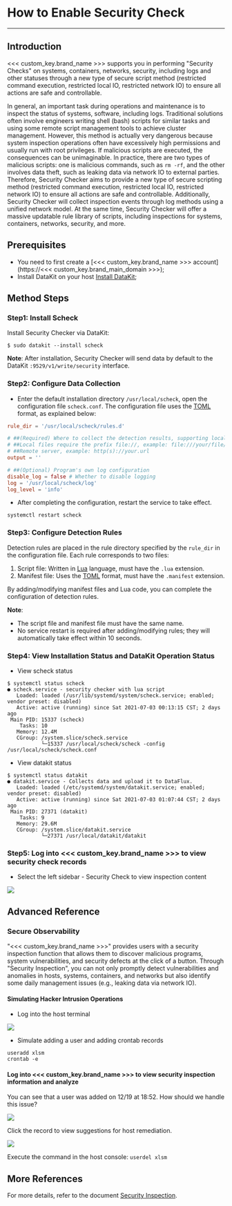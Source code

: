 # How to Enable Security Check
---

## Introduction

<<< custom_key.brand_name >>> supports you in performing "Security Checks" on systems, containers, networks, security, including logs and other statuses through a new type of secure script method (restricted command execution, restricted local IO, restricted network IO) to ensure all actions are safe and controllable.

In general, an important task during operations and maintenance is to inspect the status of systems, software, including logs. Traditional solutions often involve engineers writing shell (bash) scripts for similar tasks and using some remote script management tools to achieve cluster management. However, this method is actually very dangerous because system inspection operations often have excessively high permissions and usually run with root privileges. If malicious scripts are executed, the consequences can be unimaginable. In practice, there are two types of malicious scripts: one is malicious commands, such as `rm -rf`, and the other involves data theft, such as leaking data via network IO to external parties. Therefore, Security Checker aims to provide a new type of secure scripting method (restricted command execution, restricted local IO, restricted network IO) to ensure all actions are safe and controllable. Additionally, Security Checker will collect inspection events through log methods using a unified network model. At the same time, Security Checker will offer a massive updatable rule library of scripts, including inspections for systems, containers, networks, security, and more.

## Prerequisites

- You need to first create a [<<< custom_key.brand_name >>> account](https://<<< custom_key.brand_main_domain >>>);
- Install DataKit on your host [Install DataKit](../datakit/datakit-install.md);

## Method Steps

### Step1: Install Scheck

Install Security Checker via DataKit:

```shell
$ sudo datakit --install scheck
```

**Note**: After installation, Security Checker will send data by default to the DataKit `:9529/v1/write/security` interface.

### Step2: Configure Data Collection

- Enter the default installation directory `/usr/local/scheck`, open the configuration file `scheck.conf`. The configuration file uses the [TOML](https://toml.io/en/) format, as explained below:

```toml
rule_dir = '/usr/local/scheck/rules.d'

# ##(Required) Where to collect the detection results, supporting local files or http(s) links
# ##Local files require the prefix file://, example: file:///your/file/path
# ##Remote server, example: http(s)://your.url
output = ''

# ##(Optional) Program's own log configuration
disable_log = false # Whether to disable logging
log = '/usr/local/scheck/log'
log_level = 'info'
```

- After completing the configuration, restart the service to take effect.

```
systemctl restart scheck
```

### Step3: Configure Detection Rules

Detection rules are placed in the rule directory specified by the `rule_dir` in the configuration file. Each rule corresponds to two files:

1. Script file: Written in [Lua](http://www.lua.org/) language, must have the `.lua` extension.
1. Manifest file: Uses the [TOML](https://toml.io/en/) format, must have the `.manifest` extension.

By adding/modifying manifest files and Lua code, you can complete the configuration of detection rules.

**Note**:

- The script file and manifest file must have the same name.
- No service restart is required after adding/modifying rules; they will automatically take effect within 10 seconds.

### Step4: View Installation Status and DataKit Operation Status

- View scheck status

```shell
$ systemctl status scheck
● scheck.service - security checker with lua script
   Loaded: loaded (/usr/lib/systemd/system/scheck.service; enabled; vendor preset: disabled)
   Active: active (running) since Sat 2021-07-03 00:13:15 CST; 2 days ago
 Main PID: 15337 (scheck)
    Tasks: 10
   Memory: 12.4M
   CGroup: /system.slice/scheck.service
           └─15337 /usr/local/scheck/scheck -config /usr/local/scheck/scheck.conf
```

- View datakit status

```shell
$ systemctl status datakit
● datakit.service - Collects data and upload it to DataFlux.
   Loaded: loaded (/etc/systemd/system/datakit.service; enabled; vendor preset: disabled)
   Active: active (running) since Sat 2021-07-03 01:07:44 CST; 2 days ago
 Main PID: 27371 (datakit)
    Tasks: 9
   Memory: 29.6M
   CGroup: /system.slice/datakit.service
           └─27371 /usr/local/datakit/datakit
```

### Step5: Log into <<< custom_key.brand_name >>> to view security check records

- Select the left sidebar - Security Check to view inspection content

![](img/e1.png)

## Advanced Reference

### Secure Observability

"<<< custom_key.brand_name >>>" provides users with a security inspection function that allows them to discover malicious programs, system vulnerabilities, and security defects at the click of a button. Through "Security Inspection", you can not only promptly detect vulnerabilities and anomalies in hosts, systems, containers, and networks but also identify some daily management issues (e.g., leaking data via network IO).

#### Simulating Hacker Intrusion Operations

- Log into the host terminal

![](img/e2.png)

- Simulate adding a user and adding crontab records  

```
useradd xlsm
crontab -e
```

#### Log into <<< custom_key.brand_name >>> to view security inspection information and analyze

You can see that a user was added on 12/19 at 18:52. How should we handle this issue?

![](img/e3.png)

Click the record to view suggestions for host remediation.

![](img/e4.png)

Execute the command in the host console: `userdel xlsm`
## More References
For more details, refer to the document [Security Inspection](../scheck/explorer.md).